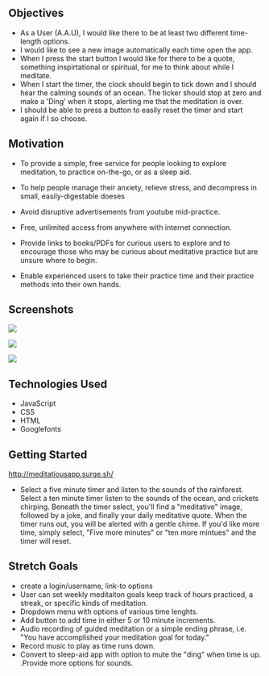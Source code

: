 ## Objectives
- As a User (A.A.U), I would like there to be at least two different time-length options.
- I would like to see a new image automatically each time open the app.
- When I press the start button I would like for there to be a quote, something inspirtational or spiritual, for me to think about while I meditate.
- When I start the timer, the clock should begin to tick down and I should hear the calming sounds of an ocean. The ticker should stop at zero and make a 'Ding' when it stops, alerting me that the meditation is over. 
- I should be able to press a button to easily reset the timer and start again if I so choose. 


## Motivation
- To provide a simple, free service for people looking to explore meditation, to practice on-the-go, or as a sleep aid. 

- To help people manage their anxiety, relieve stress, and decompress in small, easily-digestable doeses

- Avoid disruptive advertisements from youtube mid-practice.

- Free, unlimited access from anywhere with internet connection. 
  
- Provide links to books/PDFs for curious users to explore and to encourage those who may be curious about meditative practice but are unsure where to begin.

- Enable experienced users to take their practice time and their practice methods into their own hands.

## Screenshots

![](https://i.imgur.com/JZS0wWo.png)

![](https://i.imgur.com/t7mKEAM.png)

![](https://i.imgur.com/LKykqAF.png)

## Technologies Used
- JavaScript
- CSS
- HTML
- Googlefonts

## Getting Started

http://meditatiousapp.surge.sh/

- Select a five minute timer and listen to the sounds of the rainforest. Select a ten minute timer listen to the sounds of the ocean, and crickets chirping. Beneath the timer select, you'll find a "meditative" image, followed by a joke, and finally your daily meditative quote. When the timer runs out, you will be alerted with a gentle chime. If you'd like more time, simply select, "Five more minutes" or "ten more mintues" and the timer will reset. 
## Stretch Goals
- create a login/username, link-to options 
- User can set weekly meditaiton goals keep track of hours practiced, a streak, or specific kinds of meditation.  
- Dropdown menu with options of various time lenghts.
- Add button to add time in either 5 or 10 minute increments.
- Audio recording of guided meditation or a simple ending phrase, i.e. "You have accomplished your meditation goal for today." 
- Record music to play as time runs down. 
- Convert to sleep-aid app with option to mute the "ding" when time is up. .Provide more options for sounds. 